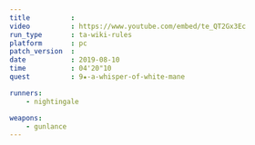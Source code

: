 ```yaml
---
title          :
video          : https://www.youtube.com/embed/te_QT2Gx3Ec
run_type       : ta-wiki-rules
platform       : pc
patch_version  : 
date           : 2019-08-10
time           : 04'20"10
quest          : 9★-a-whisper-of-white-mane

runners:
    - nightingale

weapons:
    - gunlance
---
```

